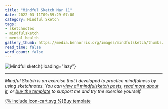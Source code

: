 ```yaml
---
title: "Mindful Sketch Mar 11"
date: 2022-03-11T09:59:29-07:00
category: Mindful Sketch
tags:
- sketchnotes
- mindfulsketch
- mental health
gallery_thumb: https://media.bennorris.org/images/mindfulsketch/thumbs/2022-03-11-0959-mindfulsketch.jpg
read_time: false
word_count: false
---
```


![Mindful sketch](https://media.bennorris.org/images/mindfulsketch/posts/2022-03-11-0959-mindfulsketch.jpg){:loading="lazy"}

***

*Mindful Sketch is an exercise that I developed to practice mindfulness by using sketchnotes. You can [view all mindfulsketch posts](/tags/mindfulsketch), [read more about it](/mindful-sketch-template/), or [buy the template](https://bennorris.shop/l/mindfulsketch) to support me and try the exercise yourself.*

<a href="https://bennorris.shop/l/mindfulsketch" class="btn"><span class="icon">{% include icon-cart.svg %}</span>Buy template</a>
